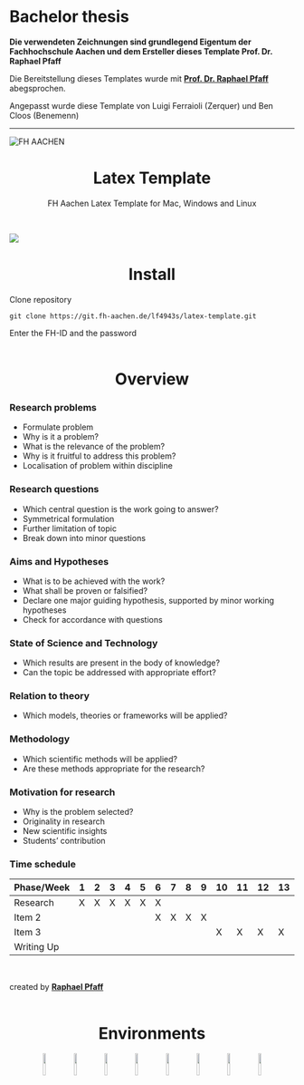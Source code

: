 # Bachelor thesis

**Die verwendeten Zeichnungen sind grundlegend Eigentum der Fachhochschule Aachen und dem Ersteller dieses Template Prof. Dr. Raphael Pfaff**

Die Bereitstellung dieses Templates wurde mit [**Prof. Dr. Raphael Pfaff**](https://www.fh-aachen.de/menschen/pfaff) abegsprochen. 

Angepasst wurde diese Template von Luigi Ferraioli (Zerquer) und Ben Cloos (Benemenn)

***


![FH AACHEN](https://www.testa-fid.de/upload/mediapool/Kunden/FH-Aachen.jpg)

# <div align="center">Latex Template</div>


<div align="center">
  <p>
  FH Aachen Latex Template for Mac, Windows and Linux
</div>

<br />

![](images/main.png)


# <div align="center">Install</div>

Clone repository
```
git clone https://git.fh-aachen.de/lf4943s/latex-template.git
```
Enter the FH-ID and the password
<br />
<br />

# <div align="center"> Overview </div>

### Research problems

- Formulate problem
- Why is it a problem?
- What is the relevance of the problem?
- Why is it fruitful to address this problem?
- Localisation of problem within discipline


### Research questions

- Which central question is the work going to answer?
- Symmetrical formulation
- Further limitation of topic
- Break down into minor questions

### Aims and Hypotheses

- What is to be achieved with the work?
- What shall be proven or falsified?
- Declare one major guiding hypothesis, supported by minor working hypotheses
- Check for accordance with questions

### State of Science and Technology

- Which results are present in the body of knowledge?
- Can the topic be addressed with appropriate effort?

### Relation to theory

- Which models, theories or frameworks will be applied?

### Methodology

- Which scientific methods will be applied?
- Are these methods appropriate for the research?

### Motivation for research

- Why is the problem selected?
- Originality in research
- New scientific insights
- Students’ contribution

### Time schedule

| Phase/Week | 1 | 2 | 3 | 4 | 5 | 6 | 7 | 8 | 9 | 10 | 11 | 12 | 13 | 14 | 15 | 16 | 17 | 18 | 19 | 20 |
|-|-|-|-|-|-|-|-|-|-|-|-|-|-|-|-|-|-|-|-|-|
| Research | X | X | X | X | X | X |  |  |  |  |  |  |  |  |  |  |  |  |  |  |
| Item 2 |  |  |  |  |  | X | X | X | X |  |  |  |  |  |  |  |  |  |  |  |
| Item 3 |  |  |  |  |  |  |  |  |  | X | X | X | X | X |  |  |  |  |  |  |
| Writing Up |  |  |  |  |  |  |  |  |  |  |  |  |  | X | X | X | X | X | X | X |

<br />

created by [**Raphael Pfaff**](https://www.fh-aachen.de/menschen/pfaff)
<br />
<br />


# <div align="center">Environments</div>

<div align="center">
  <a href = "https://fh-aachen.sciebo.de/apps/overleaf_owncloud/launcher/launch" style="text-decoration:none;">
    <img src="https://upload.wikimedia.org/wikipedia/commons/d/da/Sciebo_Logo.png"  width="10%" lt="Git" /></a>
  <a href = "https://miktex.org/" style="text-decoration:none;">
    <img src="https://www.appdeploynews.com/wp-content/uploads/2022/11/MIKTEXCONSOLE-256-eb640d83.png"  width="10%" lt="Git" /></a>
  <a href = "https://www.latex-project.org/get/" style="text-decoration:none;">
    <img src="https://play-lh.googleusercontent.com/7Aby5HgIh40OOONf9yorm3lT5pxNl92WM_RVtl7hN8WCdfwF4Qhu4fQCUva44aqkhPO7=w240-h480-rw"  width="10%" lt="Git" /></a>
  <a href = "https://tug.org/mactex/" style="text-decoration:none;">
    <img src="https://d4.alternativeto.net/T2_a3ZQejc5MnNPWKDtr3C2NX6WCfKVKc_MSbZVfag0/rs:fill:140:140:0/g:ce:0:0/YWJzOi8vZGlzdC9pY29ucy9tYWN0ZXhfNjUyMTgucG5n.png"  width="10%" lt="Git" /></a>
  <a href = "https://de.overleaf.com/" style="text-decoration:none;">
    <img src="https://cdn.overleaf.com/img/ol-brand/overleaf_og_logo.png"  width="10%" lt="Git" /></a>
  <a href = "https://www.texstudio.org" style="text-decoration:none;">
    <img src="https://www.texstudio.org/images/texstudio128x128.png"  width="10%" lt="Git" /></a>
  <a href = "https://about.gitlab.com/" style="text-decoration:none;">
    <img src="https://cdn.jsdelivr.net/gh/devicons/devicon/icons/git/git-original.svg"  width="10%" lt="Git" /></a>
  <a href = "https://ubuntu.com/" style="text-decoration:none;">
    <img src="https://upload.wikimedia.org/wikipedia/commons/thumb/a/ab/Logo-ubuntu_cof-orange-hex.svg/1200px-Logo-ubuntu_cof-orange-hex.svg.png"  width="10%" lt="Git" /></a>
</div>
<br>

